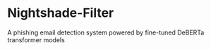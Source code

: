 # Nightshade-Filter
A phishing email detection system powered by fine-tuned DeBERTa transformer models
